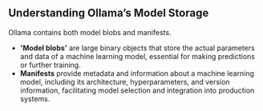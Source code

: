 ## Understanding Ollama’s Model Storage

Ollama contains both model blobs and manifests.

* **'Model blobs'** are large binary objects that store the actual parameters and data of a machine learning model, essential for making predictions or further training.
* **Manifests** provide metadata and information about a machine learning model, including its architecture, hyperparameters, and version information, facilitating model selection and integration into production systems.
